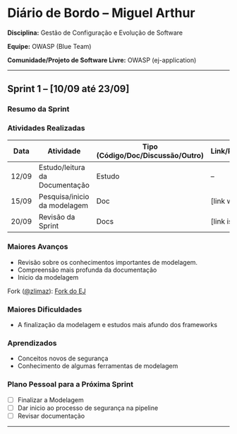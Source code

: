 # Diário de Bordo – Miguel Arthur

**Disciplina:** Gestão de Configuração e Evolução de Software 

**Equipe:** OWASP (Blue Team)

**Comunidade/Projeto de Software Livre:** OWASP (ej-application)

---

## Sprint 1 – \[10/09 até 23/09]

### Resumo da Sprint

### Atividades Realizadas

| Data  | Atividade                                   | Tipo (Código/Doc/Discussão/Outro) | Link/Referência | Status    |
| ----- | ------------------------------------------- | --------------------------------- | --------------- | --------- |
| 12/09 | Estudo/leitura da Documentação            | Estudo                           | –               | Concluído |
| 15/09 | Pesquisa/inicio da modelagem | Doc                         | \[link wiki]    | Parcial |
| 20/09 | Revisão da Sprint   | Docs                      | \[link issue]   | Concluído |

### Maiores Avanços

* Revisão sobre os conhecimentos importantes de modelagem.
* Compreensão mais profunda da documentação 
* Inicio da modelagem

Fork ([@zlimaz](https://gitlab.com/zlimaz)): [Fork do EJ](https://gitlab.com/zlimaz/ej-application-fork)

### Maiores Dificuldades

* A finalização da modelagem e estudos mais afundo dos frameworks 

### Aprendizados

* Conceitos novos de segurança
* Conhecimento de algumas ferramentas de modelagem
  
### Plano Pessoal para a Próxima Sprint

* [ ] Finalizar a Modelagem
* [ ] Dar inicio ao processo de segurança na pipeline
* [ ] Revisar documentação

---
